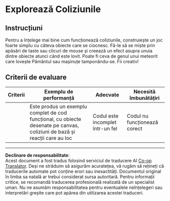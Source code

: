 <!--
CO_OP_TRANSLATOR_METADATA:
{
  "original_hash": "8a0a097b45e7c75a611e2795e4013f16",
  "translation_date": "2025-08-27T22:22:47+00:00",
  "source_file": "6-space-game/4-collision-detection/assignment.md",
  "language_code": "ro"
}
-->
# Explorează Coliziunile

## Instrucțiuni

Pentru a înțelege mai bine cum funcționează coliziunile, construiește un joc foarte simplu cu câteva obiecte care se ciocnesc. Fă-le să se miște prin apăsări de taste sau clicuri de mouse și creează un efect asupra unuia dintre obiecte atunci când este lovit. Poate fi ceva de genul unui meteorit care lovește Pământul sau mașinuțe tamponându-se. Fii creativ!

## Criterii de evaluare

| Criterii | Exemplu de performanță                                                                                                   | Adecvate                       | Necesită îmbunătățiri |
| -------- | ------------------------------------------------------------------------------------------------------------------------ | ------------------------------ | ---------------------- |
|          | Este produs un exemplu complet de cod funcțional, cu obiecte desenate pe canvas, coliziuni de bază și reacții care au loc | Codul este incomplet într-un fel | Codul nu funcționează corect |

---

**Declinare de responsabilitate**:  
Acest document a fost tradus folosind serviciul de traducere AI [Co-op Translator](https://github.com/Azure/co-op-translator). Deși ne străduim să asigurăm acuratețea, vă rugăm să rețineți că traducerile automate pot conține erori sau inexactități. Documentul original în limba sa natală ar trebui considerat sursa autoritară. Pentru informații critice, se recomandă traducerea profesională realizată de un specialist uman. Nu ne asumăm responsabilitatea pentru eventualele neînțelegeri sau interpretări greșite care pot apărea din utilizarea acestei traduceri.